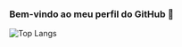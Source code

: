 ### Bem-vindo ao meu perfil do GitHub 👋
![Top Langs](https://github-readme-stats.vercel.app/api/top-langs/?username=bryanjulio&hide_progress=false&theme=radical)




